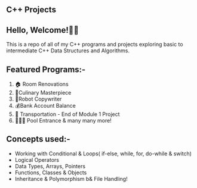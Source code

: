 ## C++ Projects

## Hello, Welcome!👋🏾
This is a repo of all of my C++ programs and projects exploring basic to intermediate C++ Data Structures and Algorithms.

## Featured Programs:-

1. 🏠 Room Renovations
2. 🍴Culinary Masterpiece
3. 🤖Robot Copywriter
4. 💰Bank Account Balance
5. 🚎 Transportation - End of Module 1 Project
6.  🏄🏾‍♂️ Pool Entrance & many many more!




## Concepts used:-

- Working with Conditional & Loops( if-else, while, for, do-while & switch)
- Logical Operators
- Data Types, Arrays, Pointers
- Functions, Classes & Objects
- Inheritance & Polymorphism b& File Handling!
